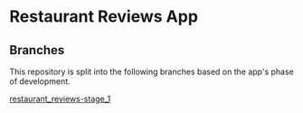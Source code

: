 <h1>Restaurant Reviews App</h1>
<h2>Branches</h2>
This repository is split into the following branches based on the app's phase of development.

[restaurant_reviews-stage_1](https://github.com/katerina-tziala/restaurant/tree/restaurant_reviews-stage_1)
